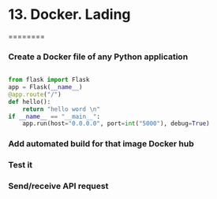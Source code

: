# 13. Docker. Lading                                                                                                                                                                          
========

### Create a Docker file of any Python application                                                                                                                                            

```python 

from flask import Flask                                                                                                                                                                                                                                                                                                                                                                     
app = Flask(__name__)                                                                                                                                                                           
@app.route("/")                                                                                                                                                                               
def hello():                                                                                                                                                                                        
    return "hello word \n"                                                                                                                                                                    
if __name__ == "__main__":                                                                                                                                                                           
    app.run(host="0.0.0.0", port=int("5000"), debug=True)                                                                                                                                                                                                                                                                                                                                   

```                                                                                                                                                                                                                                                                                                                                                                                                                                                                                                                                                                                       
### Add automated build for that image Docker hub                                                                                                                                                                                                                                                                                                                                                                                                                                                                                                                                         
### Test it                                                                                                                                                                                                                                                                                                                                                                                 
### Send/receive API request     
